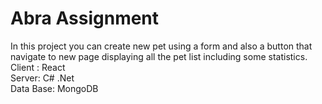 # Abra Assignment
In this project you can create new pet using a form and also a button that navigate to new page displaying all the pet list including some statistics. <br/>
Client : React <br/>
Server: C# .Net <br/>
Data Base: MongoDB
